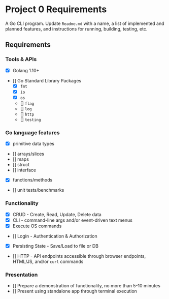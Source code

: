 # Project 0 Requirements
A Go CLI program. Update `Readme.md` with a name, a list of implemented and planned features, and instructions for running, building, testing, etc.

## Requirements
### Tools & APIs
- [x] Golang 1.10+
- [] Go Standard Library Packages
    - [x] `fmt`
    - [x] `io`
    - [x] `os`
    - [] `flag`
    - [] `log`
    - [] `http`
    - [] `testing`

### Go language features
- [x] primitive data types
- [] arrays/slices
- [] maps
- [] struct
- [] interface
- [x] functions/methods
- [] unit tests/benchmarks

### Functionality
- [x] CRUD - Create, Read, Update, Delete data
- [x] CLI - command-line args and/or event-driven text menus
- [x] Execute OS commands
- [] Login - Authentication & Authorization
- [x] Persisting State - Save/Load to file or DB
- [] HTTP - API endpoints accessible through browser endpoints, HTML/JS, and/or `curl` commands

### Presentation
- [] Prepare a demonstration of functionality, no more than 5-10 minutes
- [] Present using standalone app through terminal execution